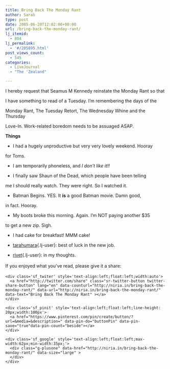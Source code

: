 ```yaml
---
title: Bring Back The Monday Rant
author: Sarah
type: post
date: 2005-06-20T12:02:00+00:00
url: /bring-back-the-monday-rant/
lj_itemid:
  - 804
lj_permalink:
  - '#/205895.html'
post_views_count:
  - 545
categories:
  - LiveJournal
  - "The 'Zealand"

---
```

<div id="fb-root">
</div>

I hereby request that Seamus M Kennedy reinstate the Monday Rant so that
  
I have something to read of a Tuesday. I&#8217;m remembering the days of the
  
Monday Rant, The Tuesday Retort, The Wednesday Whine and the Thursday
  
Love-In. Work-related boredom needs to be assuaged ASAP.

**Things**

* I had a hugely unproductive but very very lovely weekend. Hooray
  
for Toms.
  
* I am temporarily phoneless, and _I don&#8217;t like it!!_
  
* I finally saw Shaun of the Dead, which people have been telling
  
me I should really watch. They were right. So I watched it.
  
* Batman Begins. YES. It **is** a good Batman movie. Damn good,
  
in fact. Hooray.
  
* My boots broke this morning. Again. I&#8217;m NOT paying another $35
  
to get a new zip. Sigh.
  
* I had cake for breakfast! MMM cake!
  
* [tarahumara][1]{.lj-user}: best of luck in the new job.
  
* [rivet][2]{.lj-user}: in my thoughts.

<div class='sfsi_Sicons' style='width: 100%; display: inline-block; vertical-align: middle; text-align:left'>
  <div style='margin:0px 8px 0px 0px; line-height: 24px'>
    <span>If you enjoyed what you've read, please give it a share:</span>
  </div>
  
  <div class='sfsi_socialwpr'>
    <div class='sf_fb' style='text-align:left;width:125px'>
      <div class="fb-like" href="http://niria.in/bring-back-the-monday-rant/" width="180" send="false" showfaces="false"  action="like" data-share="true"data-layout="button_count" >
      </div>
    </div>
    
    <div class='sf_twiter' style='text-align:left;float:left;width:auto'>
      <a href="http://twitter.com/share" class="sr-twitter-button twitter-share-button" lang="en" data-counturl="http://niria.in/bring-back-the-monday-rant/" data-url="http://niria.in/bring-back-the-monday-rant/" data-text="Bring Back The Monday Rant" ></a>
    </div>
    
    <div class='sf_pinit' style='text-align:left;float:left;line-height: 20px;width:100px'>
      <a href="https://www.pinterest.com/pin/create/button/?url=&media=&description=" data-pin-do="buttonPin" data-pin-save="true"data-pin-count="beside"></a>
    </div>
    
    <div class='sf_google' style='text-align:left;float:left;max-width:62px;min-width:35px;'>
      <div class="g-plusone" data-href="http://niria.in/bring-back-the-monday-rant/" data-size="large" >
      </div>
    </div>
  </div>
</div>

 [1]: http://tarahumara.livejournal.com/
 [2]: http://rivet.livejournal.com/